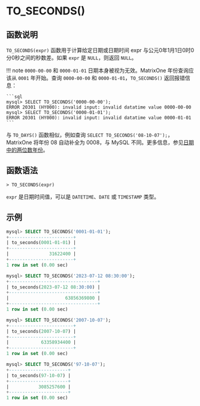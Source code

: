 # **TO_SECONDS()**

## **函数说明**

`TO_SECONDS(expr)` 函数用于计算给定日期或日期时间 expr 与公元0年1月1日0时0分0秒之间的秒数差。如果 `expr` 是 `NULL`，则返回 `NULL`。

!!! note
    `0000-00-00` 和 `0000-01-01` 日期本身被视为无效。MatrixOne 年份查询应该从 `0001` 年开始。查询 `0000-00-00` 和 `0000-01-01`，`TO_SECONDS()` 返回报错信息：

    ```sql
    mysql> SELECT TO_SECONDS('0000-00-00');
    ERROR 20301 (HY000): invalid input: invalid datatime value 0000-00-00
    mysql> SELECT TO_SECONDS('0000-01-01');
    ERROR 20301 (HY000): invalid input: invalid datatime value 0000-01-01
    ```

与 `TO_DAYS()` 函数相似，例如查询 `SELECT TO_SECONDS('08-10-07');`，MatrixOne 将年份 08 自动补全为 0008，与 MySQL 不同。更多信息，参见[日期中的两位数年份](../../Data-Types/date-time-data-types/two-digit-years-in-dates.md)。

## **函数语法**

```
> TO_SECONDS(expr)
```

`expr` 是日期时间值，可以是 `DATETIME`、`DATE` 或 `TIMESTAMP` 类型。

## **示例**

```sql
mysql> SELECT TO_SECONDS('0001-01-01');
+------------------------+
| to_seconds(0001-01-01) |
+------------------------+
|               31622400 |
+------------------------+
1 row in set (0.00 sec)

mysql> SELECT TO_SECONDS('2023-07-12 08:30:00');
+---------------------------------+
| to_seconds(2023-07-12 08:30:00) |
+---------------------------------+
|                     63856369800 |
+---------------------------------+
1 row in set (0.00 sec)

mysql> SELECT TO_SECONDS('2007-10-07');
+------------------------+
| to_seconds(2007-10-07) |
+------------------------+
|            63358934400 |
+------------------------+
1 row in set (0.00 sec)

mysql> SELECT TO_SECONDS('97-10-07');
+----------------------+
| to_seconds(97-10-07) |
+----------------------+
|           3085257600 |
+----------------------+
1 row in set (0.00 sec)
```
